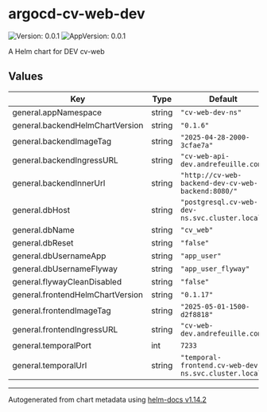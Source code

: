 # argocd-cv-web-dev

![Version: 0.0.1](https://img.shields.io/badge/Version-0.0.1-informational?style=flat-square) ![AppVersion: 0.0.1](https://img.shields.io/badge/AppVersion-0.0.1-informational?style=flat-square)

A Helm chart for DEV cv-web

## Values

| Key | Type | Default | Description |
|-----|------|---------|-------------|
| general.appNamespace | string | `"cv-web-dev-ns"` |  |
| general.backendHelmChartVersion | string | `"0.1.6"` |  |
| general.backendImageTag | string | `"2025-04-28-2000-3cfae7a"` |  |
| general.backendIngressURL | string | `"cv-web-api-dev.andrefeuille.com"` |  |
| general.backendInnerUrl | string | `"http://cv-web-backend-dev-cv-web-backend:8080/"` |  |
| general.dbHost | string | `"postgresql.cv-web-dev-ns.svc.cluster.local"` |  |
| general.dbName | string | `"cv_web"` |  |
| general.dbReset | string | `"false"` |  |
| general.dbUsernameApp | string | `"app_user"` |  |
| general.dbUsernameFlyway | string | `"app_user_flyway"` |  |
| general.flywayCleanDisabled | string | `"false"` |  |
| general.frontendHelmChartVersion | string | `"0.1.17"` |  |
| general.frontendImageTag | string | `"2025-05-01-1500-d2f8818"` |  |
| general.frontendIngressURL | string | `"cv-web-dev.andrefeuille.com"` |  |
| general.temporalPort | int | `7233` |  |
| general.temporalUrl | string | `"temporal-frontend.cv-web-dev-ns.svc.cluster.local"` |  |

----------------------------------------------
Autogenerated from chart metadata using [helm-docs v1.14.2](https://github.com/norwoodj/helm-docs/releases/v1.14.2)
